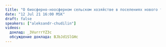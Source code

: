 ```yaml
---
title: "О биосферно-ноосферном сельском хозяйстве в поселениях нового типа"
date: "12 Jul 21 16:00 MSK"
draft: false
speakers: ["aleksandr-chudilin"]
videos:
  доклад: _3VurrrYZ3c
  обсуждение доклада: BJbJd1SlGHc
---
```

